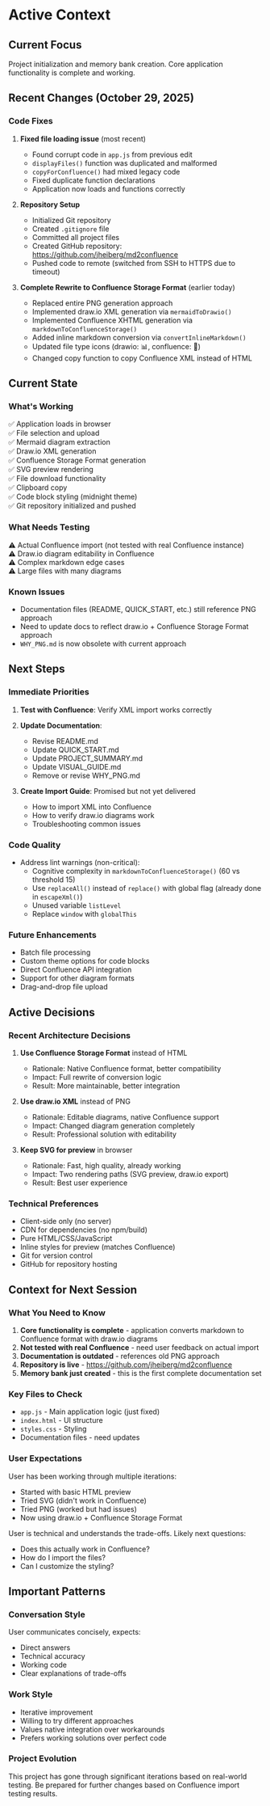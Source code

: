 # Active Context

## Current Focus
Project initialization and memory bank creation. Core application functionality is complete and working.

## Recent Changes (October 29, 2025)

### Code Fixes
1. **Fixed file loading issue** (most recent)
   - Found corrupt code in `app.js` from previous edit
   - `displayFiles()` function was duplicated and malformed
   - `copyForConfluence()` had mixed legacy code
   - Fixed duplicate function declarations
   - Application now loads and functions correctly

2. **Repository Setup**
   - Initialized Git repository
   - Created `.gitignore` file
   - Committed all project files
   - Created GitHub repository: https://github.com/jheiberg/md2confluence
   - Pushed code to remote (switched from SSH to HTTPS due to timeout)

3. **Complete Rewrite to Confluence Storage Format** (earlier today)
   - Replaced entire PNG generation approach
   - Implemented draw.io XML generation via `mermaidToDrawio()`
   - Implemented Confluence XHTML generation via `markdownToConfluenceStorage()`
   - Added inline markdown conversion via `convertInlineMarkdown()`
   - Updated file type icons (drawio: 📊, confluence: 📄)
   - Changed copy function to copy Confluence XML instead of HTML

## Current State

### What's Working
✅ Application loads in browser  
✅ File selection and upload  
✅ Mermaid diagram extraction  
✅ Draw.io XML generation  
✅ Confluence Storage Format generation  
✅ SVG preview rendering  
✅ File download functionality  
✅ Clipboard copy  
✅ Code block styling (midnight theme)  
✅ Git repository initialized and pushed  

### What Needs Testing
⚠️ Actual Confluence import (not tested with real Confluence instance)  
⚠️ Draw.io diagram editability in Confluence  
⚠️ Complex markdown edge cases  
⚠️ Large files with many diagrams  

### Known Issues
- Documentation files (README, QUICK_START, etc.) still reference PNG approach
- Need to update docs to reflect draw.io + Confluence Storage Format approach
- `WHY_PNG.md` is now obsolete with current approach

## Next Steps

### Immediate Priorities
1. **Test with Confluence**: Verify XML import works correctly
2. **Update Documentation**: 
   - Revise README.md
   - Update QUICK_START.md
   - Update PROJECT_SUMMARY.md
   - Update VISUAL_GUIDE.md
   - Remove or revise WHY_PNG.md

3. **Create Import Guide**: Promised but not yet delivered
   - How to import XML into Confluence
   - How to verify draw.io diagrams work
   - Troubleshooting common issues

### Code Quality
- Address lint warnings (non-critical):
  - Cognitive complexity in `markdownToConfluenceStorage()` (60 vs threshold 15)
  - Use `replaceAll()` instead of `replace()` with global flag (already done in `escapeXml()`)
  - Unused variable `listLevel`
  - Replace `window` with `globalThis`

### Future Enhancements
- Batch file processing
- Custom theme options for code blocks
- Direct Confluence API integration
- Support for other diagram formats
- Drag-and-drop file upload

## Active Decisions

### Recent Architecture Decisions
1. **Use Confluence Storage Format** instead of HTML
   - Rationale: Native Confluence format, better compatibility
   - Impact: Full rewrite of conversion logic
   - Result: More maintainable, better integration

2. **Use draw.io XML** instead of PNG
   - Rationale: Editable diagrams, native Confluence support
   - Impact: Changed diagram generation completely
   - Result: Professional solution with editability

3. **Keep SVG for preview** in browser
   - Rationale: Fast, high quality, already working
   - Impact: Two rendering paths (SVG preview, draw.io export)
   - Result: Best user experience

### Technical Preferences
- Client-side only (no server)
- CDN for dependencies (no npm/build)
- Pure HTML/CSS/JavaScript
- Inline styles for preview (matches Confluence)
- Git for version control
- GitHub for repository hosting

## Context for Next Session

### What You Need to Know
1. **Core functionality is complete** - application converts markdown to Confluence format with draw.io diagrams
2. **Not tested with real Confluence** - need user feedback on actual import
3. **Documentation is outdated** - references old PNG approach
4. **Repository is live** - https://github.com/jheiberg/md2confluence
5. **Memory bank just created** - this is the first complete documentation set

### Key Files to Check
- `app.js` - Main application logic (just fixed)
- `index.html` - UI structure
- `styles.css` - Styling
- Documentation files - need updates

### User Expectations
User has been working through multiple iterations:
- Started with basic HTML preview
- Tried SVG (didn't work in Confluence)
- Tried PNG (worked but had issues)
- Now using draw.io + Confluence Storage Format

User is technical and understands the trade-offs. Likely next questions:
- Does this actually work in Confluence?
- How do I import the files?
- Can I customize the styling?

## Important Patterns

### Conversation Style
User communicates concisely, expects:
- Direct answers
- Technical accuracy
- Working code
- Clear explanations of trade-offs

### Work Style
- Iterative improvement
- Willing to try different approaches
- Values native integration over workarounds
- Prefers working solutions over perfect code

### Project Evolution
This project has gone through significant iterations based on real-world testing. Be prepared for further changes based on Confluence import testing results.

